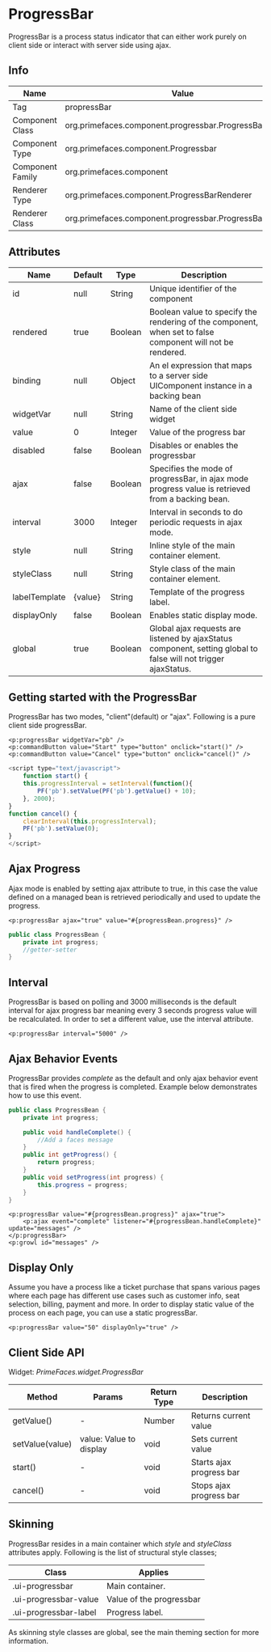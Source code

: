 # ProgressBar

ProgressBar is a process status indicator that can either work purely on client side or interact with
server side using ajax.

## Info

| Name | Value |
| - | - |
| Tag | propressBar
| Component Class | org.primefaces.component.progressbar.ProgressBar
| Component Type | org.primefaces.component.Progressbar
| Component Family | org.primefaces.component |
| Renderer Type | org.primefaces.component.ProgressBarRenderer
| Renderer Class | org.primefaces.component.progressbar.ProgressBarRenderer

## Attributes

| Name | Default | Type | Description | 
| --- | --- | --- | --- |
id | null | String | Unique identifier of the component
rendered | true | Boolean | Boolean value to specify the rendering of the component, when set to false component will not be rendered.
binding | null | Object | An el expression that maps to a server side UIComponent instance in a backing bean
widgetVar | null | String | Name of the client side widget
value | 0 | Integer | Value of the progress bar
disabled | false | Boolean | Disables or enables the progressbar
ajax | false | Boolean | Specifies the mode of progressBar, in ajax mode progress value is retrieved from a backing bean.
interval | 3000 | Integer | Interval in seconds to do periodic requests in ajax mode.
style | null | String | Inline style of the main container element.
styleClass | null | String | Style class of the main container element.
labelTemplate | {value} | String | Template of the progress label.
displayOnly | false | Boolean | Enables static display mode.
global | true | Boolean | Global ajax requests are listened by ajaxStatus component, setting global to false will not trigger ajaxStatus.

## Getting started with the ProgressBar
ProgressBar has two modes, "client"(default) or "ajax". Following is a pure client side progressBar.

```xhtml
<p:progressBar widgetVar="pb" />
<p:commandButton value="Start" type="button" onclick="start()" />
<p:commandButton value="Cancel" type="button" onclick="cancel()" />
```
```js
<script type="text/javascript">
    function start() {
    this.progressInterval = setInterval(function(){
        PF('pb').setValue(PF('pb').getValue() + 10);
    }, 2000);
}
function cancel() {
    clearInterval(this.progressInterval);
    PF('pb').setValue(0);
}
</script>
```
## Ajax Progress
Ajax mode is enabled by setting ajax attribute to true, in this case the value defined on a managed
bean is retrieved periodically and used to update the progress.

```xhtml
<p:progressBar ajax="true" value="#{progressBean.progress}" />
```
```java
public class ProgressBean {
    private int progress;
    //getter-setter
}
```

## Interval
ProgressBar is based on polling and 3000 milliseconds is the default interval for ajax progress bar
meaning every 3 seconds progress value will be recalculated. In order to set a different value, use
the interval attribute.

```xhtml
<p:progressBar interval="5000" />
```
## Ajax Behavior Events
ProgressBar provides _complete_ as the default and only ajax behavior event that is fired when the
progress is completed. Example below demonstrates how to use this event.

```java
public class ProgressBean {
    private int progress;

    public void handleComplete() {
        //Add a faces message
    }
    public int getProgress() {
        return progress;
    }
    public void setProgress(int progress) {
        this.progress = progress;
    }
}
```
```xhtml
<p:progressBar value="#{progressBean.progress}" ajax="true">
    <p:ajax event="complete" listener="#{progressBean.handleComplete}" update="messages" />
</p:progressBar>
<p:growl id="messages" />
```
## Display Only
Assume you have a process like a ticket purchase that spans various pages where each page has
different use cases such as customer info, seat selection, billing, payment and more. In order to
display static value of the process on each page, you can use a static progressBar.

```xhtml
<p:progressBar value="50" displayOnly="true" />
```
## Client Side API
Widget: _PrimeFaces.widget.ProgressBar_

| Method | Params | Return Type | Description | 
| --- | --- | --- | --- | 
getValue() | - | Number | Returns current value
setValue(value) | value: Value to display | void | Sets current value
start() | - | void | Starts ajax progress bar
cancel() | - | void | Stops ajax progress bar

## Skinning
ProgressBar resides in a main container which _style_ and _styleClass_ attributes apply. Following is the
list of structural style classes;

| Class | Applies | 
| --- | --- | 
.ui-progressbar | Main container.
.ui-progressbar-value | Value of the progressbar
.ui-progressbar-label | Progress label.

As skinning style classes are global, see the main theming section for more information.

